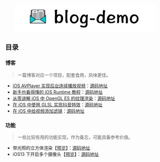 <div align=center><img src="https://raw.githubusercontent.com/lmf12/blog-demo/master/title.jpg" width="450" height="88"/></div>

## 目录

### 博客

> 一篇博客对应一个项目，配套食用，风味更佳。

* [iOS AVPlayer 实现后台连续播放视频](http://www.lymanli.com/2018/03/11/iOS-AVPlayer-%E5%AE%9E%E7%8E%B0%E5%90%8E%E5%8F%B0%E8%BF%9E%E7%BB%AD%E6%92%AD%E6%94%BE%E8%A7%86%E9%A2%91/)：[源码地址](https://github.com/lmf12/blog-demo/tree/master/testPlayer)
* [新手也看得懂的 iOS Runtime 教程](http://www.lymanli.com/2018/03/15/%E6%96%B0%E6%89%8B%E4%B9%9F%E7%9C%8B%E5%BE%97%E6%87%82%E7%9A%84-iOS-Runtime-%E6%95%99%E7%A8%8B/)：[源码地址](https://github.com/lmf12/blog-demo/tree/master/testRuntime)
* [从零讲解 iOS 中 OpenGL ES 的纹理渲染](http://www.lymanli.com/2019/02/17/ios-opengles-render-texture/)：[源码地址](https://github.com/lmf12/blog-demo/tree/master/testOpenGLESRender)
* [在 iOS 中使用 GLSL 实现抖音特效](http://www.lymanli.com/2019/04/05/ios-opengles-filter/)：[源码地址](https://github.com/lmf12/blog-demo/tree/master/testOpenGLESFilter)
* [在 iOS 中给视频添加滤镜](http://www.lymanli.com/2020/03/15/ios-video-filter/)：[源码地址](https://github.com/lmf12/blog-demo/tree/master/testVideoFilter)


### 功能

> 一些比较有用的功能实现，作为备忘，可能具备参考价值。

* 带光照的立方体渲染【[预览](https://github.com/lmf12/blog-demo/blob/master/testOpenGLESCube/preview.gif)】：[源码地址](https://github.com/lmf12/blog-demo/tree/master/testOpenGLESCube)
* iOS13 下开启多个摄像头【[预览](https://github.com/lmf12/blog-demo/blob/master/testMultiCamera/preview.gif)】：[源码地址](https://github.com/lmf12/blog-demo/tree/master/testMultiCamera)
